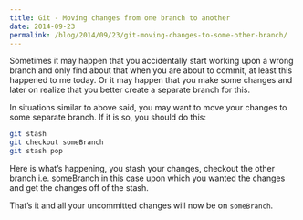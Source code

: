 ```yaml
---
title: Git - Moving changes from one branch to another
date: 2014-09-23
permalink: /blog/2014/09/23/git-moving-changes-to-some-other-branch/
---
```


Sometimes it may happen that you accidentally start working upon a wrong branch and only find about that when you are about to commit, at least this happened to me today. Or it may happen that you make some changes and later on realize that you better create a separate branch for this.

In situations similar to above said, you may want to move your changes to some separate branch. If it is so, you should do this:

```bash
git stash
git checkout someBranch
git stash pop
```

Here is what’s happening, you stash your changes, checkout the other branch i.e. someBranch in this case upon which you wanted the changes and get the changes off of the stash.

That’s it and all your uncommitted changes will now be on `someBranch`.
